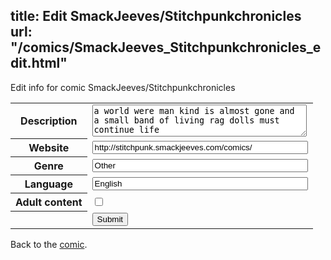 title: Edit SmackJeeves/Stitchpunkchronicles
url: "/comics/SmackJeeves_Stitchpunkchronicles_edit.html"
---
Edit info for comic SmackJeeves/Stitchpunkchronicles

<form name="comic" action="http://gaepostmail.appspot.com/comic/" method="post">
<table class="comicinfo">
<tr>
<th>Description</th><td><textarea name="description" cols="40" rows="3">a world were man kind is almost gone and a small band of living rag dolls must continue life</textarea></td>
</tr>
<tr>
<th>Website</th><td><input type="text" name="url" value="http://stitchpunk.smackjeeves.com/comics/" size="40"/></td>
</tr>
<tr>
<th>Genre</th><td><input type="text" name="genre" value="Other" size="40"/></td>
</tr>
<tr>
<th>Language</th><td><input type="text" name="language" value="English" size="40"/></td>
</tr>
<tr>
<th>Adult content</th><td><input type="checkbox" name="adult" value="adult" /></td>
</tr>
<tr>
<th></th><td>
<input type="hidden" name="comic" value="SmackJeeves_Stitchpunkchronicles" />
<input type="submit" name="submit" value="Submit" />
</td>
</tr>
</table>
</form>

Back to the [comic](SmackJeeves_Stitchpunkchronicles.html).
